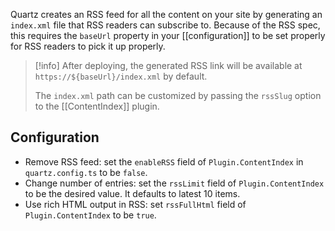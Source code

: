 Quartz creates an RSS feed for all the content on your site by generating an `index.xml` file that RSS readers can subscribe to. Because of the RSS spec, this requires the `baseUrl` property in your [[configuration]] to be set properly for RSS readers to pick it up properly.

> [!info]
> After deploying, the generated RSS link will be available at `https://${baseUrl}/index.xml` by default.
>
> The `index.xml` path can be customized by passing the `rssSlug` option to the [[ContentIndex]] plugin.

## Configuration

- Remove RSS feed: set the `enableRSS` field of `Plugin.ContentIndex` in `quartz.config.ts` to be `false`.
- Change number of entries: set the `rssLimit` field of `Plugin.ContentIndex` to be the desired value. It defaults to latest 10 items.
- Use rich HTML output in RSS: set `rssFullHtml` field of `Plugin.ContentIndex` to be `true`.
